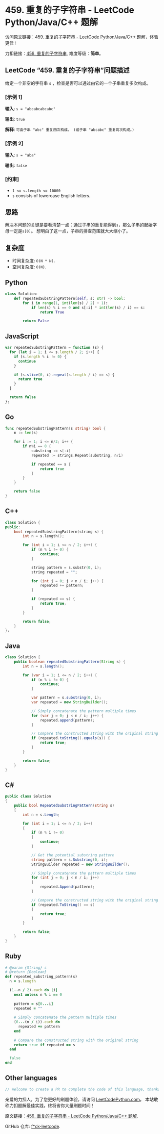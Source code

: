 # 459. 重复的子字符串 - LeetCode Python/Java/C++ 题解

访问原文链接：[459. 重复的子字符串 - LeetCode Python/Java/C++ 题解](https://leetcodepython.com/zh/leetcode/459-repeated-substring-pattern)，体验更佳！

力扣链接：[459. 重复的子字符串](https://leetcode.cn/problems/repeated-substring-pattern), 难度等级：**简单**。

## LeetCode “459. 重复的子字符串”问题描述

给定一个非空的字符串 `s` ，检查是否可以通过由它的一个子串重复多次构成。

### [示例 1]

**输入**: `s = "abcabcabcabc"`

**输出**: `true`

**解释**: `可由子串 "abc" 重复四次构成。 (或子串 "abcabc" 重复两次构成。)`

### [示例 2]

**输入**: `s = "aba"`

**输出**: `false`

### [约束]

- `1 <= s.length <= 10000`
- `s` consists of lowercase English letters.

## 思路

解决本问题的关键是要看清楚一点：通过子串的重复能得到`s`，那么子串的起始字母一定是`s[0]`。
想明白了这一点，子串的排查范围就大大缩小了。

## 复杂度

- 时间复杂度: `O(N * N)`.
- 空间复杂度: `O(N)`.

## Python

```python
class Solution:
    def repeatedSubstringPattern(self, s: str) -> bool:
        for i in range(1, int(len(s) / 2) + 1):
            if len(s) % i == 0 and s[:i] * int(len(s) / i) == s:
                return True

        return False
```

## JavaScript

```javascript
var repeatedSubstringPattern = function (s) {
  for (let i = 1; i <= s.length / 2; i++) {
    if (s.length % i != 0) {
      continue
    }

    if (s.slice(0, i).repeat(s.length / i) == s) {
      return true
    }
  }

  return false
};
```

## Go

```go
func repeatedSubstringPattern(s string) bool {
    n := len(s)

    for i := 1; i <= n/2; i++ {
        if n%i == 0 {
            substring := s[:i]
            repeated := strings.Repeat(substring, n/i)

            if repeated == s {
                return true
            }
        }
    }

    return false
}
```

## C++

```cpp
class Solution {
public:
    bool repeatedSubstringPattern(string s) {
        int n = s.length();

        for (int i = 1; i <= n / 2; i++) {
            if (n % i != 0) {
                continue;
            }

            string pattern = s.substr(0, i);
            string repeated = "";

            for (int j = 0; j < n / i; j++) {
                repeated += pattern;
            }

            if (repeated == s) {
                return true;
            }
        }

        return false;
    }
};
```

## Java

```java
class Solution {
    public boolean repeatedSubstringPattern(String s) {
        int n = s.length();

        for (var i = 1; i <= n / 2; i++) {
            if (n % i != 0) {
                continue;
            }

            var pattern = s.substring(0, i);
            var repeated = new StringBuilder();

            // Simply concatenate the pattern multiple times
            for (var j = 0; j < n / i; j++) {
                repeated.append(pattern);
            }

            // Compare the constructed string with the original string
            if (repeated.toString().equals(s)) {
                return true;
            }
        }

        return false;
    }
}
```

## C#

```csharp
public class Solution
{
    public bool RepeatedSubstringPattern(string s)
    {
        int n = s.Length;

        for (int i = 1; i <= n / 2; i++)
        {
            if (n % i != 0)
            {
                continue;
            }

            // Get the potential substring pattern
            string pattern = s.Substring(0, i);
            StringBuilder repeated = new StringBuilder();

            // Simply concatenate the pattern multiple times
            for (int j = 0; j < n / i; j++)
            {
                repeated.Append(pattern);
            }

            // Compare the constructed string with the original string
            if (repeated.ToString() == s)
            {
                return true;
            }
        }

        return false;
    }
}
```

## Ruby

```ruby
# @param {String} s
# @return {Boolean}
def repeated_substring_pattern(s)
  n = s.length

  (1..n / 2).each do |i|
    next unless n % i == 0
    
    pattern = s[0...i]
    repeated = ""
    
    # Simply concatenate the pattern multiple times
    (0...(n / i)).each do
      repeated += pattern
    end
    
    # Compare the constructed string with the original string
    return true if repeated == s
  end

  false
end
```

## Other languages

```java
// Welcome to create a PR to complete the code of this language, thanks!
```

亲爱的力扣人，为了您更好的刷题体验，请访问 [LeetCodePython.com](https://leetcodepython.com/zh)。
本站敢称力扣题解最佳实践，终将省你大量刷题时间！

原文链接：[459. 重复的子字符串 - LeetCode Python/Java/C++ 题解](https://leetcodepython.com/zh/leetcode/459-repeated-substring-pattern).

GitHub 仓库: [f*ck-leetcode](https://github.com/fuck-leetcode/fuck-leetcode).

